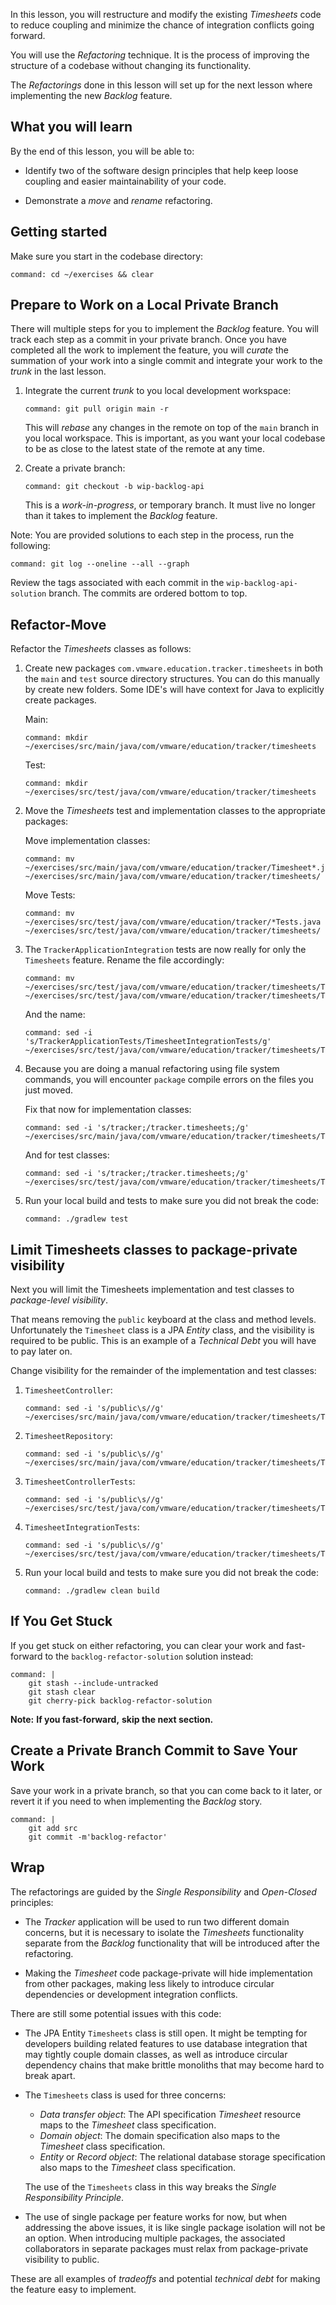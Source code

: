 In this lesson,
you will restructure and modify the existing *Timesheets* code to reduce
coupling and minimize the chance of integration conflicts going forward.

You will use the *Refactoring* technique.
It is the process of improving the structure of a codebase without
changing its functionality.

The *Refactorings* done in this lesson will set up for the next lesson
where implementing the new *Backlog* feature.

## What you will learn

By the end of this lesson,
you will be able to:

-   Identify two of the software design principles that help keep loose
    coupling and easier maintainability of your code.

-   Demonstrate a *move* and *rename* refactoring.

## Getting started

Make sure you start in the codebase directory:

```terminal:execute-all
command: cd ~/exercises && clear
```

## Prepare to Work on a Local Private Branch

There will multiple steps for you to implement the *Backlog* feature.
You will track each step as a commit in your private branch.
Once you have completed all the work to implement the feature,
you will *curate* the summation of your work into a single commit and
integrate your work to the *trunk* in the last lesson.

1.  Integrate the current *trunk* to you local development workspace:

    ```terminal:execute
    command: git pull origin main -r
    ```

    This will *rebase* any changes in the remote on top of the `main`
    branch in you local workspace.
    This is important,
    as you want your local codebase to be as close to the latest state
    of the remote at any time.

1.  Create a private branch:

    ```terminal:execute
    command: git checkout -b wip-backlog-api
    ```

    This is a *work-in-progress*,
    or temporary branch.
    It must live no longer than it takes to implement the *Backlog*
    feature.

Note:
You are provided solutions to each step in the process,
run the following:

```terminal:execute
command: git log --oneline --all --graph
```

Review the tags associated with each commit in the
`wip-backlog-api-solution` branch.
The commits are ordered bottom to top.

## Refactor-Move

Refactor the *Timesheets* classes as follows:

1.  Create new packages `com.vmware.education.tracker.timesheets` in
    both the `main` and `test` source directory structures.
    You can do this manually by create new folders.
    Some IDE's will have context for Java to explicitly create packages.

    Main:

    ```terminal:execute
    command: mkdir ~/exercises/src/main/java/com/vmware/education/tracker/timesheets
    ```

    Test:

    ```terminal:execute
    command: mkdir ~/exercises/src/test/java/com/vmware/education/tracker/timesheets
    ```

1.  Move the *Timesheets* test and implementation classes to the
    appropriate packages:

    Move implementation classes:

    ```terminal:execute
    command: mv ~/exercises/src/main/java/com/vmware/education/tracker/Timesheet*.java ~/exercises/src/main/java/com/vmware/education/tracker/timesheets/
    ```

    Move Tests:

    ```terminal:execute
    command: mv ~/exercises/src/test/java/com/vmware/education/tracker/*Tests.java ~/exercises/src/test/java/com/vmware/education/tracker/timesheets/
    ```

1.  The `TrackerApplicationIntegration` tests are now really for only
    the `Timesheets` feature.
    Rename the file accordingly:

    ```terminal:execute
    command: mv ~/exercises/src/test/java/com/vmware/education/tracker/timesheets/TrackerApplicationTests.java ~/exercises/src/test/java/com/vmware/education/tracker/timesheets/TimesheetIntegrationTests.java
    ```

    And the name:

    ```terminal:execute
    command: sed -i 's/TrackerApplicationTests/TimesheetIntegrationTests/g' ~/exercises/src/test/java/com/vmware/education/tracker/timesheets/TimesheetIntegrationTests.java
    ```

1.  Because you are doing a manual refactoring using file system
    commands,
    you will encounter `package` compile errors on the files you just
    moved.

    Fix that now for implementation classes:

    ```terminal:execute
    command: sed -i 's/tracker;/tracker.timesheets;/g' ~/exercises/src/main/java/com/vmware/education/tracker/timesheets/Timesheet*.java
    ```

    And for test classes:

    ```terminal:execute
    command: sed -i 's/tracker;/tracker.timesheets;/g' ~/exercises/src/test/java/com/vmware/education/tracker/timesheets/Timesheet*.java
    ```

1.  Run your local build and tests to make sure you did not break the
    code:

    ```terminal:execute
    command: ./gradlew test
    ```

## Limit Timesheets classes to package-private visibility

Next you will limit the Timesheets implementation and test classes
to *package-level visibility*.

That means removing the `public` keyboard at the class and method
levels.
Unfortunately the `Timesheet` class is a JPA *Entity* class,
and the visibility is required to be public.
This is an example of a *Technical Debt* you will have to pay later on.

Change visibility for the remainder of the implementation and test
classes:

1.  `TimesheetController`:

    ```terminal:execute
    command: sed -i 's/public\s//g' ~/exercises/src/main/java/com/vmware/education/tracker/timesheets/TimesheetController.java
    ```

1.  `TimesheetRepository`:

    ```terminal:execute
    command: sed -i 's/public\s//g' ~/exercises/src/main/java/com/vmware/education/tracker/timesheets/TimesheetRepository.java
    ```

1.  `TimesheetControllerTests`:

    ```terminal:execute
    command: sed -i 's/public\s//g' ~/exercises/src/test/java/com/vmware/education/tracker/timesheets/TimesheetControllerTests.java
    ```

1.  `TimesheetIntegrationTests`:

    ```terminal:execute
    command: sed -i 's/public\s//g' ~/exercises/src/test/java/com/vmware/education/tracker/timesheets/TimesheetIntegrationTests.java
    ```

1.  Run your local build and tests to make sure you did not break the
    code:

    ```terminal:execute
    command: ./gradlew clean build
    ```

## If You Get Stuck

If you get stuck on either refactoring,
you can clear your work and fast-forward to the
`backlog-refactor-solution` solution instead:

```terminal:execute
command: |
    git stash --include-untracked
    git stash clear
    git cherry-pick backlog-refactor-solution
```

**Note:**
**If you fast-forward,**
**skip the next section.**

## Create a Private Branch Commit to Save Your Work

Save your work in a private branch,
so that you can come back to it later,
or revert it if you need to when implementing the *Backlog* story.

```terminal:execute
command: |
    git add src
    git commit -m'backlog-refactor'
```

## Wrap

The refactorings are guided by the *Single Responsibility*
and *Open-Closed* principles:

-   The *Tracker* application will be used to run two different
    domain concerns,
    but it is necessary to isolate the *Timesheets* functionality
    separate from the *Backlog* functionality that will be
    introduced after the refactoring.

-   Making the *Timesheet* code package-private will hide
    implementation from other packages,
    making less likely to introduce circular dependencies or
    development integration conflicts.

There are still some potential issues with this code:

-   The JPA Entity `Timesheets` class is still open.
    It might be tempting for developers building related features to
    use database integration that may tightly couple domain classes,
    as well as introduce circular dependency chains that make brittle
    monoliths that may become hard to break apart.

-   The `Timesheets` class is used for three concerns:
    -   *Data transfer object*:
        The API specification *Timesheet* resource maps to the
        *Timesheet* class specification.
    -   *Domain object*:
        The domain specification also maps to the *Timesheet* class
        specification.
    -   *Entity* or *Record object*:
        The relational database storage specification also maps to the
        *Timesheet* class specification.

    The use of the `Timesheets` class in this way breaks the
    *Single Responsibility Principle*.

-   The use of single package per feature works for now,
    but when addressing the above issues,
    it is like single package isolation will not be an option.
    When introducing multiple packages,
    the associated collaborators in separate packages must relax from
    package-private visibility to public.

These are all examples of *tradeoffs* and potential *technical debt* for
making the feature easy to implement.
